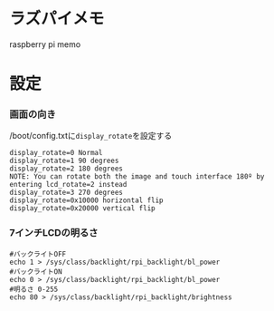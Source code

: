 # ラズパイメモ
raspberry pi memo

# 設定
### 画面の向き

/boot/config.txtに`display_rotate`を設定する

```
display_rotate=0 Normal
display_rotate=1 90 degrees
display_rotate=2 180 degrees
NOTE: You can rotate both the image and touch interface 180º by entering lcd_rotate=2 instead
display_rotate=3 270 degrees
display_rotate=0x10000 horizontal flip
display_rotate=0x20000 vertical flip
```

### 7インチLCDの明るさ

```
#バックライトOFF
echo 1 > /sys/class/backlight/rpi_backlight/bl_power
#バックライトON
echo 0 > /sys/class/backlight/rpi_backlight/bl_power
#明るさ 0-255
echo 80 > /sys/class/backlight/rpi_backlight/brightness
```
